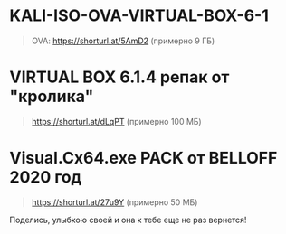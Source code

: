 # KALI-ISO-OVA-VIRTUAL-BOX-6-1

>OVA: https://shorturl.at/5AmD2  (примерно 9 ГБ)

# VIRTUAL BOX 6.1.4 репак от "кролика"
> https://shorturl.at/dLqPT (примерно 100 МБ)

# Visual.Cx64.exe PACK от BELLOFF 2020 год
> https://shorturl.at/27u9Y (примерно 50 МБ)


Поделись, улыбкою своей и она к тебе еще не раз вернется!
